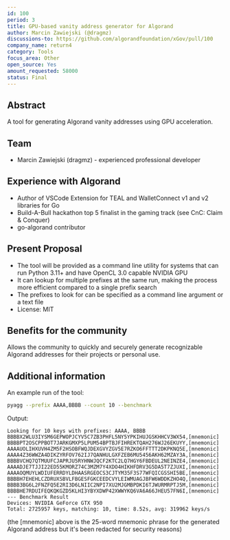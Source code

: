 ```yaml
---
id: 100
period: 3
title: GPU-based vanity address generator for Algorand
author: Marcin Zawiejski (@dragmz)
discussions-to: https://github.com/algorandfoundation/xGov/pull/100
company_name: return4
category: Tools
focus_area: Other
open_source: Yes
amount_requested: 58000
status: Final
---
```


## Abstract
A tool for generating Algorand vanity addresses using GPU acceleration.

## Team
- Marcin Zawiejski (dragmz) - experienced professional developer

## Experience with Algorand
- Author of VSCode Extension for TEAL and WalletConnect v1 and v2 libraries for Go
- Build-A-Bull hackathon top 5 finalist in the gaming track (see CnC: Claim & Conquer)
- go-algorand contributor

## Present Proposal
- The tool will be provided as a command line utility for systems that can run Python 3.11+ and have OpenCL 3.0 capable NVIDIA GPU
- It can lookup for multiple prefixes at the same run, making the process more efficient compared to a single prefix search
- The prefixes to look for can be specified as a command line argument or a text file
- License: MIT

## Benefits for the community
Allows the community to quickly and securely generate recognizable Algorand addresses for their projects or personal use.

## Additional information
An example run of the tool:
```bash
pyagg --prefix AAAA,BBBB --count 10 --benchmark
```
Output:
```
Looking for 10 keys with prefixes: AAAA, BBBB
BBBBX2WLU3IYSM6GEPWOPJCYV5C7ZB3PHFL5NY5YPKIHUJGSKHHCV3WX54,[mnemonic]
BBBBPT2OSCPPBOT7JARKGMXP5LPUM54BPTBJFIHREKTQAH276WJ26EKUYY,[mnemonic]
AAAAUOLIHXUVH4ZM5F2HSOBFWQJDEXGVYZGV5E7RZKO6FFTTT2DKPKNQ5E,[mnemonic]
AAAA4Z36WWZA4DIKZYRFOV762IJ7QANHULGXFZEB6MU5456AKH62MZAY3A,[mnemonic]
BBBBVCHQ7QTMUUFCJAPRJU5RYHNWJQCF2KTC2LQ7HGY6FBDEUL2NEINZE4,[mnemonic]
AAAADJE7TJJI22ED55KMORZ74C3MZM7Y4XDO4HIKHFDRV3G5DA5T7ZJUXI,[mnemonic]
AAAAOQMUYLWDIUFERRDYLDHAASRGEOCS3CJTYM35F3S77WFQICGSSHI5BE,[mnemonic]
BBBBH7EHEHLCZDRUXSBVLFBGESFGKCEEDCVYLEIWMUAGJBFW6WDDKZHO4Q,[mnemonic]
BBBB3BG6L2FNZFQ5E2RI3D6LNIIC2NPI7XU2MJGMBPDKI6TJWURMRPTJ5M,[mnemonic]
BBBBHE7RDUIFEQKQKGZD5KLHI3YBYXDWP42XWWYKQ6VA6A66JHEU57FN6I,[mnemonic]
--- Benchmark Result
Devices: NVIDIA GeForce GTX 950
Total: 2725957 keys, matching: 10, time: 8.52s, avg: 319962 keys/s
```

(the [mnemonic] above is the 25-word mnemonic phrase for the generated Algorand address but it's been redacted for security reasons)
